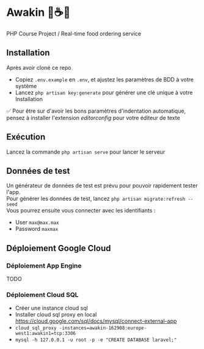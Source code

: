 # Awakin 🤖☕🍕
PHP Course Project / Real-time food ordering service

## Installation

Après avoir cloné ce repo  
* Copiez `.env.example` en `.env`, et ajustez les paramètres de BDD à votre système
* Lancez `php artisan key:generate` pour générer une clé unique à votre Installation

✅ Pour être sur d'avoir les bons paramètres d'indentation automatique, pensez à installer l'extension *editorconfig* pour votre éditeur de texte

## Exécution

Lancez la commande `php artisan serve` pour lancer le serveur

## Données de test

Un générateur de données de test est prévu pour pouvoir rapidement tester  l'app.  
Pour générer les données de test, lancez `php artisan migrate:refresh --seed`  
Vous pourrez ensuite vous connecter avec les identifiants :
* User `max@max.max`
* Password `maxmax`

## Déploiement Google Cloud

### Déploiement App Engine

TODO

### Déploiement Cloud SQL

* Créer une instance cloud sql
* Installer cloud sql proxy en local https://cloud.google.com/sql/docs/mysql/connect-external-app
* `cloud_sql_proxy -instances=awakin-162908:europe-west1:awakin1=tcp:3306`
* `mysql -h 127.0.0.1 -u root -p -e "CREATE DATABASE laravel;"`

